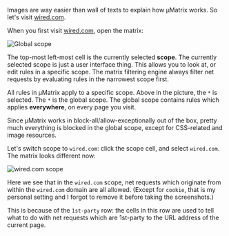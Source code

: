 Images are way easier than wall of texts to explain how µMatrix works. So let's visit [wired.com](https://wired.com).

When you first visit [wired.com](https://wired.com), open the matrix:

![Global scope](https://raw.githubusercontent.com/gorhill/uMatrix/master/doc/img/wired-walkthru-1.png)

The top-most left-most cell is the currently selected **scope**. The currently selected scope is just a user interface thing. This allows you to look at, or edit rules in a specific scope. The matrix filtering engine always filter net requests by evaluating rules in the narrowest scope first.

All rules in µMatrix apply to a specific scope. Above in the picture, the `*` is selected. The `*` is the global scope. The global scope contains rules which applies **everywhere**, on every page you visit.

Since µMatrix works in block-all/allow-exceptionally out of the box, pretty much everything is blocked in the global scope, except for CSS-related and image resources.

Let's switch scope to `wired.com`: click the scope cell, and select `wired.com`. The matrix looks different now:

![`wired.com` scope](https://raw.githubusercontent.com/gorhill/uMatrix/master/doc/img/wired-walkthru-2.png)

Here we see that in the `wired.com` scope, net requests which originate from within the `wired.com` domain are all allowed. (Except for `cookie`, that is my personal setting and I forgot to remove it before taking the screenshots.)

This is because of the `1st-party` row: the cells in this row are used to tell what to do with net requests which are 1st-party to the URL address of the current page.